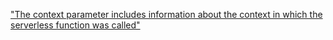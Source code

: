 <TimeStamp start="0:30" end="0:38">
  
  ["The context parameter includes information about the context in which the serverless function was called"](https://docs.netlify.com/functions/build-with-javascript/#synchronous-function-format)
  
</TimeStamp>
